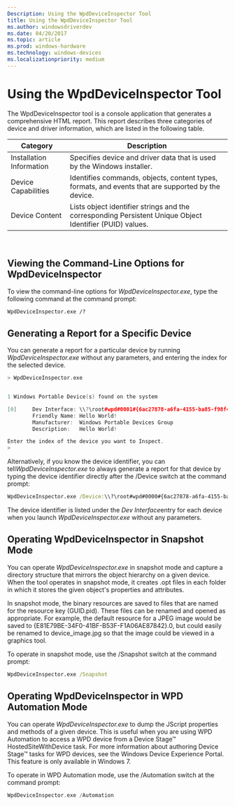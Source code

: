 ```yaml
---
Description: Using the WpdDeviceInspector Tool
title: Using the WpdDeviceInspector Tool
ms.author: windowsdriverdev
ms.date: 04/20/2017
ms.topic: article
ms.prod: windows-hardware
ms.technology: windows-devices
ms.localizationpriority: medium
---
```


# Using the WpdDeviceInspector Tool


The WpdDeviceInspector tool is a console application that generates a comprehensive HTML report. This report describes three categories of device and driver information, which are listed in the following table.

| Category                 | Description                                                                                              |
|--------------------------|----------------------------------------------------------------------------------------------------------|
| Installation Information | Specifies device and driver data that is used by the Windows installer.                                  |
| Device Capabilities      | Identifies commands, objects, content types, formats, and events that are supported by the device.       |
| Device Content           | Lists object identifier strings and the corresponding Persistent Unique Object Identifier (PUID) values. |

 

## <span id="Viewing_the_Command-Line_Options_for_WpdDeviceInspector"></span><span id="viewing_the_command-line_options_for_wpddeviceinspector"></span><span id="VIEWING_THE_COMMAND-LINE_OPTIONS_FOR_WPDDEVICEINSPECTOR"></span>Viewing the Command-Line Options for WpdDeviceInspector


To view the command-line options for *WpdDeviceInspector.exe*, type the following command at the command prompt:

```cmd
WpdDeviceInspector.exe /?
```

## <span id="Generating_a_Report_for_a_Specific_Device"></span><span id="generating_a_report_for_a_specific_device"></span><span id="GENERATING_A_REPORT_FOR_A_SPECIFIC_DEVICE"></span>Generating a Report for a Specific Device


You can generate a report for a particular device by running *WpdDeviceInspector.exe* without any parameters, and entering the index for the selected device.

```cpp
> WpdDeviceInspector.exe


1 Windows Portable Device(s) found on the system

[0]     Dev Interface: \\?\root#wpd#0001#{6ac27878-a6fa-4155-ba85-f98f491d4f33}
        Friendly Name: Hello World!
        Manufacturer:  Windows Portable Devices Group
        Description:   Hello World!

Enter the index of the device you want to Inspect.
>
```

Alternatively, if you know the device identifier, you can tell*WpdDeviceInspector.exe* to always generate a report for that device by typing the device identifier directly after the /Device switch at the command prompt:

```cmd
WpdDeviceInspector.exe /Device:\\?\root#wpd#0000#{6ac27878-a6fa-4155-ba85-f98f491d4f33}
```

The device identifier is listed under the *Dev Interface*entry for each device when you launch *WpdDeviceInspector.exe* without any parameters.

## <span id="Operating_WpdDeviceInspector_in_Snapshot_Mode"></span><span id="operating_wpddeviceinspector_in_snapshot_mode"></span><span id="OPERATING_WPDDEVICEINSPECTOR_IN_SNAPSHOT_MODE"></span>Operating WpdDeviceInspector in Snapshot Mode


You can operate *WpdDeviceInspector.exe* in snapshot mode and capture a directory structure that mirrors the object hierarchy on a given device. When the tool operates in snapshot mode, it creates .opt files in each folder in which it stores the given object's properties and attributes.

In snapshot mode, the binary resources are saved to files that are named for the resource key (GUID.pid). These files can be renamed and opened as appropriate. For example, the default resource for a JPEG image would be saved to {E81E79BE-34F0-41BF-B53F-F1A06AE87842}.0, but could easily be renamed to device\_image.jpg so that the image could be viewed in a graphics tool.

To operate in snapshot mode, use the /Snapshot switch at the command prompt:

```cmd
WpdDeviceInspector.exe /Snapshot
```

## <span id="Operating_WpdDeviceInspector_in_WPD_Automation_Mode"></span><span id="operating_wpddeviceinspector_in_wpd_automation_mode"></span><span id="OPERATING_WPDDEVICEINSPECTOR_IN_WPD_AUTOMATION_MODE"></span>Operating WpdDeviceInspector in WPD Automation Mode


You can operate *WpdDeviceInspector.exe* to dump the JScript properties and methods of a given device. This is useful when you are using WPD Automation to access a WPD device from a Device Stage™ HostedSiteWithDevice task. For more information about authoring Device Stage™ tasks for WPD devices, see the Windows Device Experience Portal. This feature is only available in Windows 7.

To operate in WPD Automation mode, use the /Automation switch at the command prompt:

```cpp
WpdDeviceInspector.exe /Automation
```

 

 




